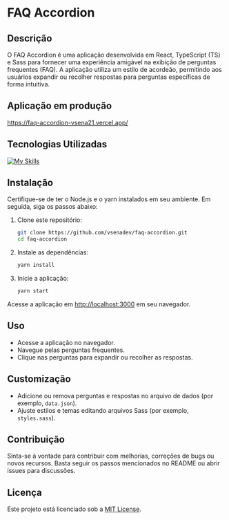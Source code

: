 # FAQ Accordion

## Descrição
O FAQ Accordion é uma aplicação desenvolvida em React, TypeScript (TS) e Sass para fornecer uma experiência amigável na exibição de perguntas frequentes (FAQ). A aplicação utiliza um estilo de acordeão, permitindo aos usuários expandir ou recolher respostas para perguntas específicas de forma intuitiva.

## Aplicação em produção
https://faq-accordion-vsena21.vercel.app/

## Tecnologias Utilizadas
[![My Skills](https://skillicons.dev/icons?i=react,ts,sass)](https://skillicons.dev)

## Instalação
Certifique-se de ter o Node.js e o yarn instalados em seu ambiente. Em seguida, siga os passos abaixo:

1. Clone este repositório:
   ```bash
   git clone https://github.com/vsenadev/faq-accordion.git
   cd faq-accordion
   ```

2. Instale as dependências:
   ```bash
   yarn install
   ```

3. Inicie a aplicação:
   ```bash
   yarn start
   ```

Acesse a aplicação em [http://localhost:3000](http://localhost:3000) em seu navegador.

## Uso
- Acesse a aplicação no navegador.
- Navegue pelas perguntas frequentes.
- Clique nas perguntas para expandir ou recolher as respostas.

## Customização
- Adicione ou remova perguntas e respostas no arquivo de dados (por exemplo, `data.json`).
- Ajuste estilos e temas editando arquivos Sass (por exemplo, `styles.sass`).

## Contribuição
Sinta-se à vontade para contribuir com melhorias, correções de bugs ou novos recursos. Basta seguir os passos mencionados no README ou abrir issues para discussões.

## Licença
Este projeto está licenciado sob a [MIT License](LICENSE).
